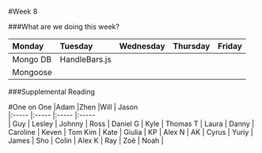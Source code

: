 #Week 8

###What are we doing this week?

|Monday           | Tuesday         |Wednesday        |Thursday         |  Friday
|:-----           |:-----           |:-----           |:-----           |:-----
| Mongo DB        | HandleBars.js   | | |
| Mongoose        |                 |                 |                 |

###Supplemental Reading

#One on One
|Adam           |Zhen            |Will        | Jason            
|:-----          |:-----         |:-----     |:-----      
| Guy            | Lesley        | Johnny     | Ross
| Daniel G       | Kyle          | Thomas T   | Laura
| Danny          | Caroline      | Keven      | Tom Kim
| Kate           | Giulia        | KP         | Alex N
| AK             | Cyrus         | Yuriy      | James
| Sho            | Colin         | Alex K     | Ray
| Zoë            | Noah          | 
